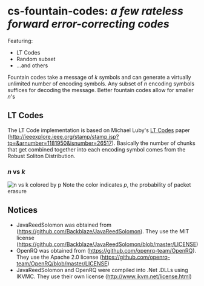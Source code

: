 # cs-fountain-codes: <i>a few rateless forward error-correcting codes</i>
Featuring:
* LT Codes
* Random subset
* ...and others

Fountain codes take a message of <i>k</i> symbols and can generate a virtually unlimited number of encoding symbols. Any subset of <i>n</i> encoding symbols suffices for decoding the message. Better fountain codes allow for smaller <i>n</i>'s

## LT Codes
The LT Code implementation is based on Michael Luby's <u>LT Codes</u> paper (http://ieeexplore.ieee.org/stamp/stamp.jsp?tp=&arnumber=1181950&isnumber=26517). Basically the number of chunks that get combined together into each encoding symbol comes from the Robust Soliton Distribution.
### <i>n</i> vs <i>k</i>
![n vs k colored by p](https://raw.githubusercontent.com/matthew-a-thomas/cs-fountain-codes/master/n%20vs%20k%20(colored%20by%20p%3B%20with%20jitter).png "n vs k colored by p")
Note the color indicates <i>p</i>, the probability of packet erasure

## Notices
* JavaReedSolomon was obtained from (https://github.com/Backblaze/JavaReedSolomon). They use the MIT license (https://github.com/Backblaze/JavaReedSolomon/blob/master/LICENSE)
* OpenRQ was obtained from (https://github.com/openrq-team/OpenRQ). They use the Apache 2.0 license (https://github.com/openrq-team/OpenRQ/blob/master/LICENSE)
* JavaReedSolomon and OpenRQ were compiled into .Net .DLLs using IKVMC. They use their own license (http://www.ikvm.net/license.html)
